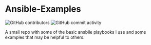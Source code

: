 # Ansible-Examples
![GitHub contributors](https://img.shields.io/github/contributors-anon/kbrown900/Ansible-Examples?link=https%3A%2F%2Fgithub.com%2Fkbrown900%2FAnsible-Examples%2Fcommits%2Fmain%2F)
![GitHub commit activity](https://img.shields.io/github/commit-activity/m/kbrown900/Ansible-Examples)





A small repo with some of the basic ansbile playbooks I use and some examples that may be helpful to others.

<!-- readme: contributors -start -->

<!-- readme: contributors -end -->
